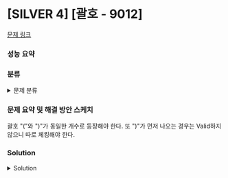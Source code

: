 # [SILVER 4] [괄호 - 9012]

[문제 링크](https://www.acmicpc.net/problem/9012) 

### 성능 요약

### 분류

<details><summary>문제 분류</summary> 

[자료구조(Stack)]

</details>

### 문제 요약 및 해결 방안 스케치

괄호 "("와 ")"가 동일한 개수로 등장해야 한다. 또 ")"가 먼저 나오는 경우는 Valid하지 않으니 따로 체킹해야 한다. 

### Solution

<details><summary>Solution</summary> 

[Source Code]

</details>
